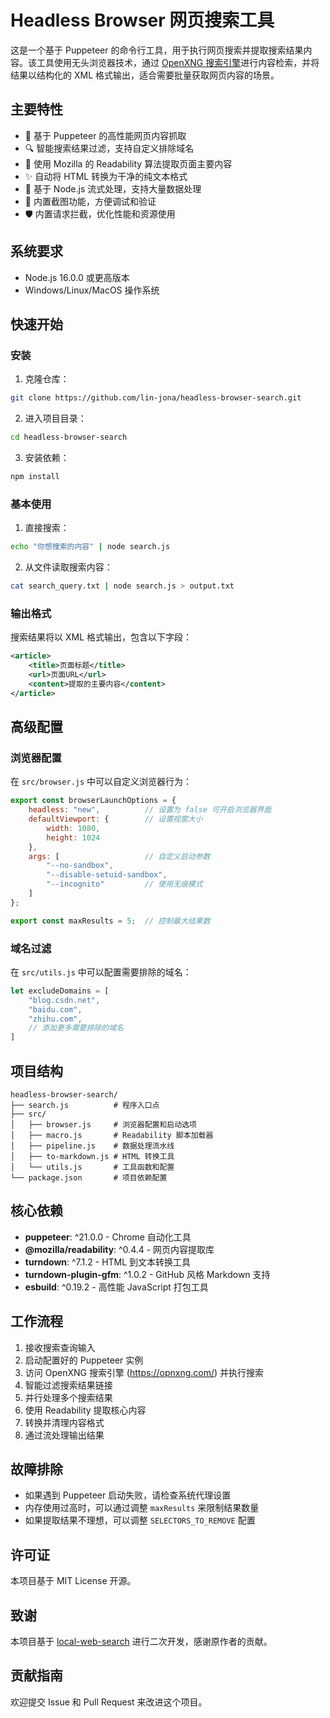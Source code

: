 # Headless Browser 网页搜索工具

这是一个基于 Puppeteer 的命令行工具，用于执行网页搜索并提取搜索结果内容。该工具使用无头浏览器技术，通过 [OpenXNG 搜索引擎](https://opnxng.com/)进行内容检索，并将结果以结构化的 XML 格式输出，适合需要批量获取网页内容的场景。

## 主要特性

- 🚀 基于 Puppeteer 的高性能网页内容抓取
- 🔍 智能搜索结果过滤，支持自定义排除域名
- 📝 使用 Mozilla 的 Readability 算法提取页面主要内容
- ✨ 自动将 HTML 转换为干净的纯文本格式
- 🌊 基于 Node.js 流式处理，支持大量数据处理
- 📸 内置截图功能，方便调试和验证
- 🛡️ 内置请求拦截，优化性能和资源使用

## 系统要求

- Node.js 16.0.0 或更高版本
- Windows/Linux/MacOS 操作系统

## 快速开始

### 安装

1. 克隆仓库：
```bash
git clone https://github.com/lin-jona/headless-browser-search.git
```

2. 进入项目目录：
```bash
cd headless-browser-search
```

3. 安装依赖：
```bash
npm install
```

### 基本使用

1. 直接搜索：
```bash
echo "你想搜索的内容" | node search.js
```

2. 从文件读取搜索内容：
```bash
cat search_query.txt | node search.js > output.txt
```

### 输出格式

搜索结果将以 XML 格式输出，包含以下字段：
```xml
<article>
    <title>页面标题</title>
    <url>页面URL</url>
    <content>提取的主要内容</content>
</article>
```

## 高级配置

### 浏览器配置
在 `src/browser.js` 中可以自定义浏览器行为：

```javascript
export const browserLaunchOptions = {
    headless: "new",          // 设置为 false 可开启浏览器界面
    defaultViewport: {        // 设置视窗大小
        width: 1080, 
        height: 1024
    },
    args: [                   // 自定义启动参数
        "--no-sandbox",
        "--disable-setuid-sandbox",
        "--incognito"         // 使用无痕模式
    ]
};

export const maxResults = 5;  // 控制最大结果数
```

### 域名过滤
在 `src/utils.js` 中可以配置需要排除的域名：

```javascript
let excludeDomains = [
    "blog.csdn.net",
    "baidu.com",
    "zhihu.com",
    // 添加更多需要排除的域名
]
```

## 项目结构

```plaintext
headless-browser-search/
├── search.js          # 程序入口点
├── src/
│   ├── browser.js     # 浏览器配置和启动选项
│   ├── macro.js       # Readability 脚本加载器
│   ├── pipeline.js    # 数据处理流水线
│   ├── to-markdown.js # HTML 转换工具
│   └── utils.js       # 工具函数和配置
└── package.json       # 项目依赖配置
```

## 核心依赖

- **puppeteer**: ^21.0.0 - Chrome 自动化工具
- **@mozilla/readability**: ^0.4.4 - 网页内容提取库
- **turndown**: ^7.1.2 - HTML 到文本转换工具
- **turndown-plugin-gfm**: ^1.0.2 - GitHub 风格 Markdown 支持
- **esbuild**: ^0.19.2 - 高性能 JavaScript 打包工具

## 工作流程

1. 接收搜索查询输入
2. 启动配置好的 Puppeteer 实例
3. 访问 OpenXNG 搜索引擎 (https://opnxng.com/) 并执行搜索
4. 智能过滤搜索结果链接
5. 并行处理多个搜索结果
6. 使用 Readability 提取核心内容
7. 转换并清理内容格式
8. 通过流处理输出结果

## 故障排除

- 如果遇到 Puppeteer 启动失败，请检查系统代理设置
- 内存使用过高时，可以通过调整 `maxResults` 来限制结果数量
- 如果提取结果不理想，可以调整 `SELECTORS_TO_REMOVE` 配置

## 许可证

本项目基于 MIT License 开源。

## 致谢

本项目基于 [local-web-search](https://github.com/egoist/local-web-search) 进行二次开发，感谢原作者的贡献。

## 贡献指南

欢迎提交 Issue 和 Pull Request 来改进这个项目。